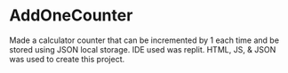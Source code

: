 # AddOneCounter
Made a calculator counter that can be incremented by 1 each time and be stored using JSON local storage. IDE used was replit. HTML, JS, & JSON was used to create this project.
